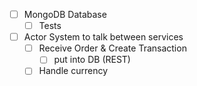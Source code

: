 - [ ] MongoDB Database
  - [ ] Tests
- [ ] Actor System to talk between services
    - [ ] Receive Order & Create Transaction
        - [ ] put into DB (REST)
    - [ ] Handle currency